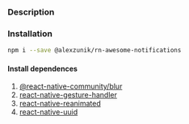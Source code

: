 ### Description



### Installation

```sh
npm i --save @alexzunik/rn-awesome-notifications
```


#### Install dependences

1. [@react-native-community/blur](https://github.com/Kureev/react-native-blur)
2. [react-native-gesture-handler](https://github.com/software-mansion/react-native-gesture-handler)
3. [react-native-reanimated](https://github.com/software-mansion/react-native-reanimated)
4. [react-native-uuid](https://github.com/eugenehp/react-native-uuid)


